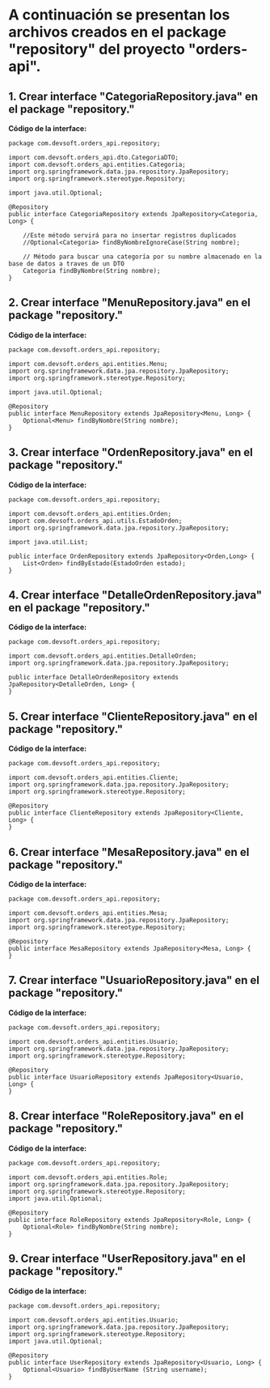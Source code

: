 # A continuación se presentan los archivos creados en el package "repository" del proyecto "orders-api".

## 1. Crear interface "CategoriaRepository.java" en el package "repository."

**Código de la interface:**

```
package com.devsoft.orders_api.repository;

import com.devsoft.orders_api.dto.CategoriaDTO;
import com.devsoft.orders_api.entities.Categoria;
import org.springframework.data.jpa.repository.JpaRepository;
import org.springframework.stereotype.Repository;

import java.util.Optional;

@Repository
public interface CategoriaRepository extends JpaRepository<Categoria, Long> {

    //Este método servirá para no insertar registros duplicados
    //Optional<Categoria> findByNombreIgnoreCase(String nombre);

    // Método para buscar una categoría por su nombre almacenado en la base de datos a traves de un DTO
    Categoria findByNombre(String nombre);
}
```

## 2. Crear interface "MenuRepository.java" en el package "repository."

**Código de la interface:**

```
package com.devsoft.orders_api.repository;

import com.devsoft.orders_api.entities.Menu;
import org.springframework.data.jpa.repository.JpaRepository;
import org.springframework.stereotype.Repository;

import java.util.Optional;

@Repository
public interface MenuRepository extends JpaRepository<Menu, Long> {
    Optional<Menu> findByNombre(String nombre);
}
```

## 3. Crear interface "OrdenRepository.java" en el package "repository."

**Código de la interface:**

```
package com.devsoft.orders_api.repository;

import com.devsoft.orders_api.entities.Orden;
import com.devsoft.orders_api.utils.EstadoOrden;
import org.springframework.data.jpa.repository.JpaRepository;

import java.util.List;

public interface OrdenRepository extends JpaRepository<Orden,Long> {
    List<Orden> findByEstado(EstadoOrden estado);
}
```

## 4. Crear interface "DetalleOrdenRepository.java" en el package "repository."

**Código de la interface:**

```
package com.devsoft.orders_api.repository;

import com.devsoft.orders_api.entities.DetalleOrden;
import org.springframework.data.jpa.repository.JpaRepository;

public interface DetalleOrdenRepository extends JpaRepository<DetalleOrden, Long> {
}
```

## 5. Crear interface "ClienteRepository.java" en el package "repository."

**Código de la interface:**

```
package com.devsoft.orders_api.repository;

import com.devsoft.orders_api.entities.Cliente;
import org.springframework.data.jpa.repository.JpaRepository;
import org.springframework.stereotype.Repository;

@Repository
public interface ClienteRepository extends JpaRepository<Cliente, Long> {
}
```

## 6. Crear interface "MesaRepository.java" en el package "repository."

**Código de la interface:**

```
package com.devsoft.orders_api.repository;

import com.devsoft.orders_api.entities.Mesa;
import org.springframework.data.jpa.repository.JpaRepository;
import org.springframework.stereotype.Repository;

@Repository
public interface MesaRepository extends JpaRepository<Mesa, Long> {
}
```

## 7. Crear interface "UsuarioRepository.java" en el package "repository."

**Código de la interface:**

```
package com.devsoft.orders_api.repository;

import com.devsoft.orders_api.entities.Usuario;
import org.springframework.data.jpa.repository.JpaRepository;
import org.springframework.stereotype.Repository;

@Repository
public interface UsuarioRepository extends JpaRepository<Usuario, Long> {
}
```

## 8. Crear interface "RoleRepository.java" en el package "repository."

**Código de la interface:**

```
package com.devsoft.orders_api.repository;

import com.devsoft.orders_api.entities.Role;
import org.springframework.data.jpa.repository.JpaRepository;
import org.springframework.stereotype.Repository;
import java.util.Optional;

@Repository
public interface RoleRepository extends JpaRepository<Role, Long> {
    Optional<Role> findByNombre(String nombre);
}
```

## 9. Crear interface "UserRepository.java" en el package "repository."

**Código de la interface:**

```
package com.devsoft.orders_api.repository;

import com.devsoft.orders_api.entities.Usuario;
import org.springframework.data.jpa.repository.JpaRepository;
import org.springframework.stereotype.Repository;
import java.util.Optional;

@Repository
public interface UserRepository extends JpaRepository<Usuario, Long> {
    Optional<Usuario> findByUserName (String username);
}
```
